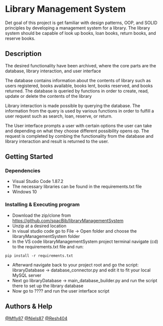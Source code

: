 # Library Management System

Det goal of this project is get familiar with design patterns, OOP, and SOLID principles 
by developing a management system for a library. 
The library system should be capable of look up books, loan books, return books, and reserve books.

## Description

The desired functionality have been archived, where the core parts are the database, library interaction, and user interface

The database contains information about the contents of library such as 
users registered, books available, books lent, books reserved, and books returned.
The database is queried by functions in order to create, read, update or delete the contents of the library

Library interaction is made possible by querying the database. The information from the query is used by various functions in order 
to fulfill a user request such as search, loan, reserve, or return.

The User interface prompts a user with certain options the user can take and depending on what they choose different possibility opens op.
The request is completed by combing the functionality from the database and library interaction and result is returned to the user.

## Getting Started

### Dependencies

* Visual Studio Code 1.87.2
* The necessary libraries can be found in the requirements.txt file
* Windows 10

### Installing & Executing program

* Download the zip/clone from https://github.com/spacBib/libraryManagementSystem
* Unzip at a desired location
* In visual studio code go to File -> Open folder and choose the libraryManagementSystem folder
* In the VS code libraryManagementSystem project terminal navigate (cd) to the requirements.txt file and run:
```
pip install -r requirements.txt
```
* Afterward navigate back to your project root and go the script:
libraryDatabase -> database_connector.py and edit it to fit your local MySQL server
* Next go libraryDatabase -> main_database_builder.py and run the script there to set up the library database
* Now go to ???? and run the user interface script

## Authors & Help

[@Mfly87](https://github.com/Mfly87)
[@Niels87](https://github.com/Niels87)
[@Resh404](https://github.com/Resh404)